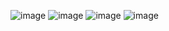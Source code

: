 ![image](https://github.com/Coder-Gokul/Tailwind-Email-Subscribe/assets/119941012/cceed5d3-5b43-45d8-8c97-0d113d09c437)
![image](https://github.com/Coder-Gokul/Tailwind-Email-Subscribe/assets/119941012/461dc45c-6a6e-4469-9278-d1dee31531ed)
![image](https://github.com/Coder-Gokul/Tailwind-Email-Subscribe/assets/119941012/50f61deb-2cde-4056-8a70-95b7545dbdb4)
![image](https://github.com/Coder-Gokul/Tailwind-Email-Subscribe/assets/119941012/e6f93d6d-e2da-4d70-bdd4-8daa2ae7fe0d)
